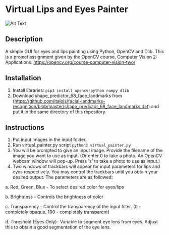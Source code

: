# Virtual Lips and Eyes Painter

![Alt Text](https://raw.githubusercontent.com/zhengkang128/OpenCV_Eyes_Lips_Painter/main/etc/1.gif)


## Description
A simple GUI for eyes and lips painting using Python, OpenCV and Dlib. This is a project assignment given by the OpenCV course, Computer Vision 2: Applications. https://opencv.org/course-computer-vision-two/

## Installation
1. Install libraries:
``` pip3 install opencv-python numpy dlib ```
2. Download shape_predictor_68_face_landmarks from (https://github.com/italojs/facial-landmarks-recognition/blob/master/shape_predictor_68_face_landmarks.dat) and put it in the same directory of this repository.


## Instructions
1. Put input images in the input folder.
2. Run virtual_painter.py script ``` python3 virtual_painter.py ```
3. You will be prompted to give an input image. Provide the filename of the image you want to use as input. (Or enter 0 to take a photo. An OpenCV webcam window will pop-up. Press 's' to take a photo to use as input.)
4. Two windows of trackbars will appear for input parameters for lips and eyes respectively. You may control the trackbars until you obtain your desired output. The parameters are as followed:

a. Red, Green, Blue - To select desired color for eyes/lips

b. Brightness - Controls the brightness of color

c. Transparency - Control the transparency of the input filter. (0 - completely opaque, 100 - completely transparent)

d. Threshold (Eyes Only)- Variable to segment eye lens from eyes. Adjust this to obtain a good segmentation of the eye lens.
